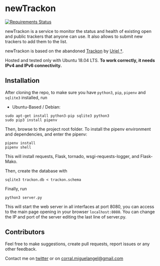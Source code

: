 # newTrackon

[![Requirements Status](https://requires.io/github/CorralPeltzer/newTrackon/requirements.svg?branch=master)](https://requires.io/github/CorralPeltzer/newTrackon/requirements/?branch=master)

newTrackon is a service to monitor the status and health of existing open and public trackers that anyone can use.
It also allows to submit new trackers to add them to the list.

newTrackon is based on the abandoned [Trackon](http://repo.cat-v.org/trackon/) by [Uriel †](https://github.com/uriel).

Hosted and tested only with Ubuntu 18.04 LTS. **To work correctly, it needs IPv4 and IPv6 connectivity.**

## Installation
After cloning the repo, to make sure you have `python3`, `pip`, `pipenv` and `sqlite3` installed, run

* Ubuntu-Based / Debian:
```
sudo apt-get install python3-pip sqlite3 python3
sudo pip3 install pipenv
```
Then, browse to the project root folder. To install the pipenv environment and dependencies, and enter the pipenv:
```
pipenv install
pipenv shell
```
This will install requests, Flask, tornado, wsgi-requests-logger, and Flask-Mako.

Then, create the database with
```
sqlite3 trackon.db < trackon.schema
```

Finally, run 
```
python3 server.py
```
This will start the web server in all interfaces at port 8080, you can access to the main page opening in your browser `localhost:8080`.
You can change the IP and port of the server editing the last line of server.py.

## Contributors

Feel free to make suggestions, create pull requests, report issues or any other feedback.

Contact me on [twitter](https://twitter.com/CorralPeltzer) or on corral.miguelangel@gmail.com
